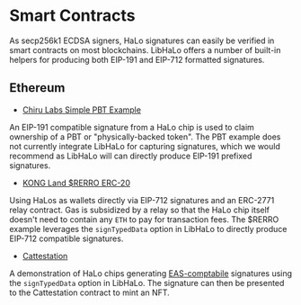 # Smart Contracts

As secp256k1 ECDSA signers, HaLo signatures can easily be verified in smart contracts on most blockchains. LibHaLo offers a number of built-in helpers for producing both EIP-191 and EIP-712 formatted signatures.

## Ethereum

- [Chiru Labs Simple PBT Example](https://github.com/chiru-labs/PBT/blob/main/src/PBTSimple.sol) 

An EIP-191 compatible signature from a HaLo chip is used to claim ownership of a PBT or "physically-backed token". The PBT example does not currently integrate LibHaLo for capturing signatures, which we would recommend as LibHaLo will can directly produce EIP-191 prefixed signatures.

- [KONG Land $RERRO ERC-20](https://github.com/kong-org/kong-rerro/blob/main/contracts/RerroToken.sol) 

Using HaLos as wallets directly via EIP-712 signatures and an ERC-2771 relay contract. Gas is subsidized by a relay so that the HaLo chip itself doesn't need to contain any `ETH` to pay for transaction fees. The $RERRO example leverages the `signTypedData` option in LibHaLo to directly produce EIP-712 compatible signatures.

- [Cattestation](https://ethglobal.com/showcase/cattestation-2st8u) 

A demonstration of HaLo chips generating [EAS-comptabile](https://attest.sh/) signatures using the `signTypedData` option in LibHaLo. The signature can then be presented to the Cattestation contract to mint an NFT.
